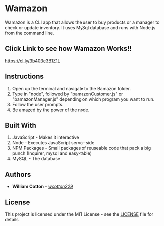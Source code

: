 # Wamazon
Wamazon is a CLI app that allows the user to buy products or a manager to check or update inventory. It uses MySql database and runs with Node.js from the command line.

## Click Link to see how Wamazon Works!!
https://cl.ly/3b403c3B1Z1L

## Instructions
1. Open up the terminal and navigate to the Bamazon folder.
2. Type in "node", followed by "bamazonCustomer.js" or "bamazonManager.js" depending on which program you want to run.
3. Follow the user prompts.
4. Be amazed by the power of the node.

## Built With
1. JavaScript - Makes it interactive
2. Node - Executes JavaScript server-side
3. NPM Packages - Small packages of reuseable code that pack a big punch (Inquirer, mysql and easy-table)
4. MySQL - The database

## Authors

* **William Cotton** - *[wcotton229](https://github.com/wcotton229)*

## License

This project is licensed under the MIT License - see the [LICENSE](https://opensource.org/osd) file for details
